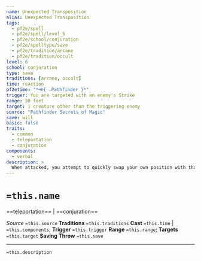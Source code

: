```yaml
---
name: Unexpected Transposition
alias: Unexpected Transposition
tags:
  - pf2e/spell
  - pf2e/spell/level_6
  - pf2e/school/conjuration
  - pf2e/spelltype/save
  - pf2e/tradition/arcane
  - pf2e/tradition/occult
level: 6
school: conjuration
type: save
traditions: [arcane, occult]
time: reaction
pf2etime: "*⬲{ .Pathfinder }*"
trigger: You are targeted with an enemy's Strike
range: 30 feet
target: 1 creature other than the triggering enemy
source: "Pathfinder Secrets of Magic"
save: will
basic: false
traits:
  - common
  - teleportation
  - conjuration
components:
  - verbal
description: >
  When attacked, you attempt to quickly swap your own position with that of another creature. A creature that is unwilling to swap places with you must attempt a Will save. Willing creatures automatically fail. If you successfully switch places with the target, the triggering attack is resolved against that creature as if it had been the original target of the attack. After the swap, you and the target are both temporarily immune to unexpected transposition spells for 1 minute. You automatically switch places if the target is willing. If it's unwilling, it can attempt a Will save. Neither of you teleports if the target succeeds at its save.
---
```

# `=this.name`
==teleportation== | ==conjuration==

*Source* `=this.source`
**Traditions** `=this.traditions`
**Cast** `=this.time` | `=this.components`; **Trigger** `=this.trigger`
**Range** `=this.range`; **Targets** `=this.target`
**Saving Throw** `=this.save`

***
`=this.description`